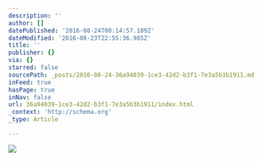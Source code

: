 ```yaml
---
description: ''
author: []
datePublished: '2016-08-24T00:14:57.189Z'
dateModified: '2016-08-23T22:55:36.985Z'
title: ''
publisher: {}
via: {}
starred: false
sourcePath: _posts/2016-08-24-36a94039-1ce3-42d2-b3f1-7e3a5b3b1911.md
inFeed: true
hasPage: true
inNav: false
url: 36a94039-1ce3-42d2-b3f1-7e3a5b3b1911/index.html
_context: 'http://schema.org'
_type: Article

---
```

![](https://the-grid-user-content.s3-us-west-2.amazonaws.com/b1b32e69-0e33-4459-8af5-d0a30546f080.jpg)